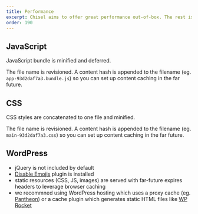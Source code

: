 ```yaml
---
title: Performance
excerpt: Chisel aims to offer great performance out-of-box. The rest is up to you.
order: 190
---
```


## JavaScript
JavaScript bundle is minified and deferred. 

The file name is revisioned. A content hash is appended to the filename (eg. `app-93d2daf7a3.bundle.js`) so you can set up content caching in the far future.

## CSS
CSS styles are concatenated to one file and minified.

The file name is revisioned. A content hash is appended to the filename (eg. `main-93d2daf7a3.css`) so you can set up content caching in the far future.

## WordPress
- jQuery is not included by default
- [Disable Emojis](https://wordpress.org/plugins/disable-emojis/) plugin is installed
- static resources (CSS, JS, images) are served with far-future expires headers to leverage browser caching
- we recommned using WordPress hosting which uses a proxy cache (eg. [Pantheon](https://pantheon.io/)) or a cache plugin which generates static HTML files like [WP Rocket](https://wp-rocket.me/)


